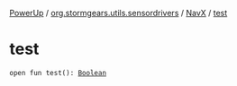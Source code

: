 [PowerUp](../../index.md) / [org.stormgears.utils.sensordrivers](../index.md) / [NavX](index.md) / [test](./test.md)

# test

`open fun test(): `[`Boolean`](https://kotlinlang.org/api/latest/jvm/stdlib/kotlin/-boolean/index.html)